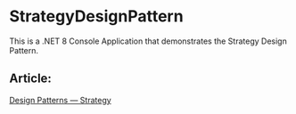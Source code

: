 
# StrategyDesignPattern
This is a .NET 8 Console Application that demonstrates the Strategy Design Pattern.

## Article:
[Design Patterns — Strategy](https://henriquesd.medium.com/design-patterns-strategy-e76c493419b3)
